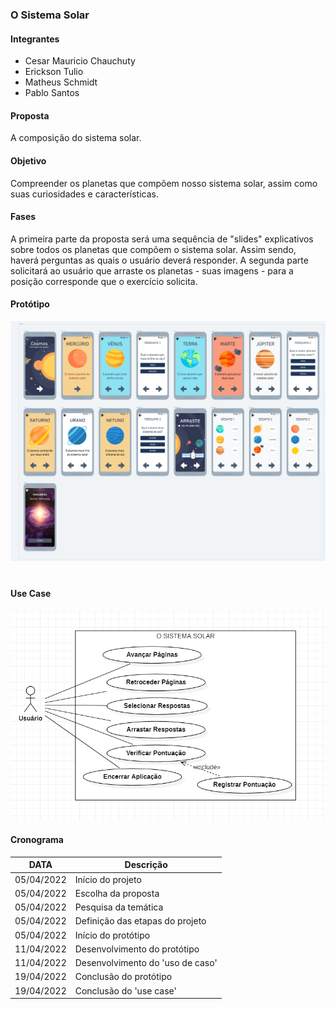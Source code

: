 ### O Sistema Solar

#### Integrantes
- Cesar Mauricio Chauchuty
- Erickson Tulio
- Matheus Schmidt
- Pablo Santos

#### Proposta
A composição do sistema solar.

#### Objetivo
Compreender os planetas que compõem nosso sistema solar, assim como suas curiosidades e características.

#### Fases
A primeira parte da proposta será uma sequência de "slides" explicativos sobre todos os planetas que compõem o sistema solar. Assim sendo, haverá perguntas as quais o usuário deverá responder.
A segunda parte solicitará ao usuário que arraste os planetas - suas imagens - para a posição corresponde que o exercício solicita.

#### Protótipo
![alt text](./images/prototipo.png "Title")
#  
#  
#  
#### Use Case
![alt text](./images/usecase.png "Title")

#### Cronograma

| DATA       |             Descrição            |
|------------|----------------------------------|
| 05/04/2022 | Início do projeto                |
| 05/04/2022 | Escolha da proposta              |
| 05/04/2022 | Pesquisa da temática             |
| 05/04/2022 | Definição das etapas do projeto  |
| 05/04/2022 | Início do protótipo              |
| 11/04/2022 | Desenvolvimento do protótipo     |
| 11/04/2022 | Desenvolvimento do 'uso de caso' |
| 19/04/2022 | Conclusão do protótipo           |
| 19/04/2022 | Conclusão do 'use case'          |
